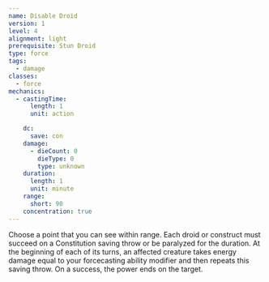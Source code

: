 ```yaml
---
name: Disable Droid
version: 1
level: 4
alignment: light
prerequisite: Stun Droid
type: force
tags:
  - damage
classes:
  - force
mechanics:
  - castingTime:
      length: 1
      unit: action

    dc:
      save: con
    damage:
      - dieCount: 0
        dieType: 0
        type: unknown
    duration:
      length: 1
      unit: minute
    range:
      short: 90
    concentration: true
---
```

Choose a point that you can see within range. Each droid or construct must succeed on a Constitution saving throw or be paralyzed for the duration. At the beginning of each of its turns, an affected creature takes energy damage equal to your forcecasting ability modifier and then repeats this saving throw. On a success, the power ends on the target.
    